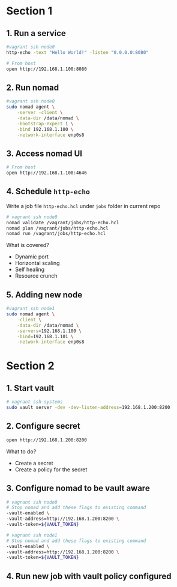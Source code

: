 # Section 1

## 1. Run a service

```bash
#vagrant ssh node0
http-echo -text "Hello World!" -listen "0.0.0.0:8080"

# From host
open http://192.168.1.100:8080
```

## 2. Run nomad

```bash
#vagrant ssh node0
sudo nomad agent \
    -server -client \
    -data-dir /data/nomad \
    -bootstrap-expect 1 \
    -bind 192.168.1.100 \
    -network-interface enp0s8
```

## 3. Access nomad UI

```bash
# From host
open http://192.168.1.100:4646
```

## 4. Schedule `http-echo`

Write a job file `http-echo.hcl` under `jobs` folder in current repo

```bash
# vagrant ssh node0
nomad validate /vagrant/jobs/http-echo.hcl
nomad plan /vagrant/jobs/http-echo.hcl
nomad run /vagrant/jobs/http-echo.hcl
```

What is covered?
- Dynamic port
- Horizontal scaling
- Self healing
- Resource crunch

## 5. Adding new node

```bash
#vagrant ssh node1
sudo nomad agent \
    -client \
    -data-dir /data/nomad \
    -servers=192.168.1.100 \
    -bind=192.168.1.101 \
    -network-interface enp0s8
```

# Section 2

## 1. Start vault

```bash
# vagrant ssh systems
sudo vault server -dev -dev-listen-address=192.168.1.200:8200
```

## 2. Configure secret

```bash
open http://192.168.1.200:8200
```

What to do?

- Create a secret
- Create a policy for the secret

## 3. Configure nomad to be vault aware


```bash
# vagrant ssh node0
# Stop nomad and add these flags to existing command
-vault-enabled \
-vault-address=http://192.168.1.200:8200 \
-vault-token=${VAULT_TOKEN}

# vagrant ssh node1
# Stop nomad and add these flags to existing command
-vault-enabled \
-vault-address=http://192.168.1.200:8200 \
-vault-token=${VAULT_TOKEN}
```

## 4. Run new job with vault policy configured
